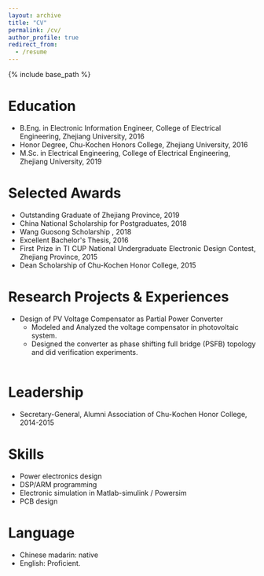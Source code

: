 ```yaml
---
layout: archive
title: "CV"
permalink: /cv/
author_profile: true
redirect_from:
  - /resume
---
```


{% include base_path %}

# Education
- B.Eng. in Electronic Information Engineer, College of Electrical Engineering, Zhejiang University, 2016
- Honor Degree, Chu-Kochen Honors College, Zhejiang University, 2016
- M.Sc. in Electrical Engineering, College of Electrical Engineering, Zhejiang University, 2019 <br>

# Selected Awards
* Outstanding Graduate of Zhejiang Province, 2019
* China National Scholarship for Postgraduates, 2018
* Wang Guosong Scholarship , 2018
* Excellent Bachelor's Thesis, 2016
* <div style="text-align: justify">First Prize in TI CUP National Undergraduate Electronic Design Contest, Zhejiang Province, 2015<div>
* Dean Scholarship of Chu-Kochen Honor College, 2015<br>
  
# Research Projects & Experiences
* Design of PV Voltage Compensator as Partial Power Converter
  * Modeled and Analyzed the voltage compensator in photovoltaic system.
  * <div style="text-align: justify">Designed the converter as phase shifting full bridge (PSFB) topology and did verification experiments.<div><br>
 
# Leadership
* Secretary-General, Alumni Association of Chu-Kochen Honor College, 2014-2015

# Skills
* Power electronics design
* DSP/ARM programming
* Electronic simulation in Matlab-simulink / Powersim
* PCB design

# Language
* Chinese madarin: native
* English: Proficient.